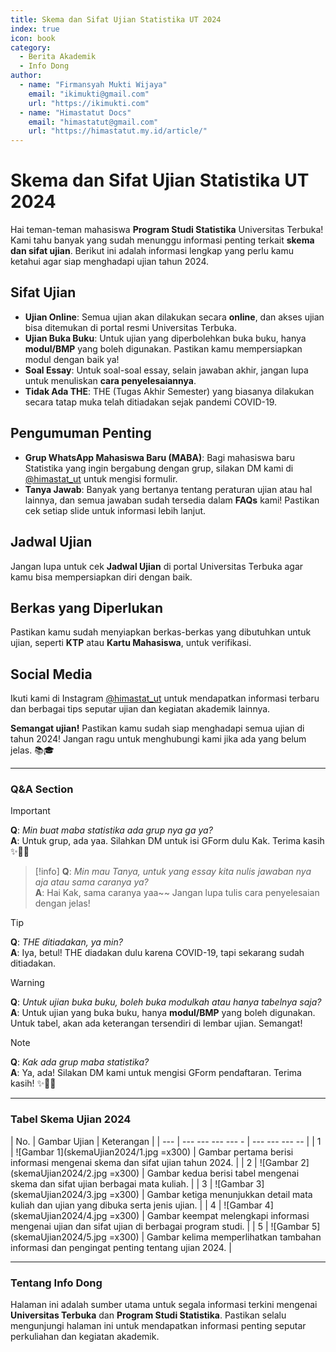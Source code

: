 ```yaml
--- 
title: Skema dan Sifat Ujian Statistika UT 2024
index: true
icon: book
category:
  - Berita Akademik
  - Info Dong
author:
  - name: "Firmansyah Mukti Wijaya"
    email: "ikimukti@gmail.com"
    url: "https://ikimukti.com"
  - name: "Himastatut Docs"
    email: "himastatut@gmail.com"
    url: "https://himastatut.my.id/article/"
--- 
```


# Skema dan Sifat Ujian Statistika UT 2024

Hai teman-teman mahasiswa **Program Studi Statistika** Universitas Terbuka! Kami tahu banyak yang sudah menunggu informasi penting terkait **skema dan sifat ujian**. Berikut ini adalah informasi lengkap yang perlu kamu ketahui agar siap menghadapi ujian tahun 2024.

## Sifat Ujian

- **Ujian Online**: Semua ujian akan dilakukan secara **online**, dan akses ujian bisa ditemukan di portal resmi Universitas Terbuka.
- **Ujian Buka Buku**: Untuk ujian yang diperbolehkan buka buku, hanya **modul/BMP** yang boleh digunakan. Pastikan kamu mempersiapkan modul dengan baik ya!
- **Soal Essay**: Untuk soal-soal essay, selain jawaban akhir, jangan lupa untuk menuliskan **cara penyelesaiannya**.
- **Tidak Ada THE**: THE (Tugas Akhir Semester) yang biasanya dilakukan secara tatap muka telah ditiadakan sejak pandemi COVID-19.

## Pengumuman Penting

- **Grup WhatsApp Mahasiswa Baru (MABA)**: Bagi mahasiswa baru Statistika yang ingin bergabung dengan grup, silakan DM kami di [@himastat_ut](https://www.instagram.com/himastat_ut) untuk mengisi formulir.
- **Tanya Jawab**: Banyak yang bertanya tentang peraturan ujian atau hal lainnya, dan semua jawaban sudah tersedia dalam **FAQs** kami! Pastikan cek setiap slide untuk informasi lebih lanjut.

## Jadwal Ujian

Jangan lupa untuk cek **Jadwal Ujian** di portal Universitas Terbuka agar kamu bisa mempersiapkan diri dengan baik.

## Berkas yang Diperlukan

Pastikan kamu sudah menyiapkan berkas-berkas yang dibutuhkan untuk ujian, seperti **KTP** atau **Kartu Mahasiswa**, untuk verifikasi.

## Social Media

Ikuti kami di Instagram [@himastat_ut](https://www.instagram.com/himastat_ut) untuk mendapatkan informasi terbaru dan berbagai tips seputar ujian dan kegiatan akademik lainnya.

**Semangat ujian!** Pastikan kamu sudah siap menghadapi semua ujian di tahun 2024! Jangan ragu untuk menghubungi kami jika ada yang belum jelas. 📚🎓

--- 

### Q&A Section

> [!important]
> **Q**: *Min buat maba statistika ada grup nya ga ya?*  
> **A**: Untuk grup, ada yaa. Silahkan DM untuk isi GForm dulu Kak. Terima kasih ✨🙏🏼

> [!info]
> **Q**: *Min mau Tanya, untuk yang essay kita nulis jawaban nya aja atau sama caranya ya?*  
> **A**: Hai Kak, sama caranya yaa~~ Jangan lupa tulis cara penyelesaian dengan jelas!

> [!tip]
> **Q**: *THE ditiadakan, ya min?*  
> **A**: Iya, betul! THE diadakan dulu karena COVID-19, tapi sekarang sudah ditiadakan. 

> [!warning]
> **Q**: *Untuk ujian buka buku, boleh buka modulkah atau hanya tabelnya saja?*  
> **A**: Untuk ujian yang buka buku, hanya **modul/BMP** yang boleh digunakan. Untuk tabel, akan ada keterangan tersendiri di lembar ujian. Semangat!

> [!note]
> **Q**: *Kak ada grup maba statistika?*  
> **A**: Ya, ada! Silakan DM kami untuk mengisi GForm pendaftaran. Terima kasih! ✨🙏🏼

--- 

### Tabel Skema Ujian 2024

| No. | Gambar Ujian | Keterangan |
| ---  | --- --- --- --- - | --- --- --- -- |
| 1 | ![Gambar 1](skemaUjian2024/1.jpg =x300) | Gambar pertama berisi informasi mengenai skema dan sifat ujian tahun 2024. |
| 2 | ![Gambar 2](skemaUjian2024/2.jpg =x300) | Gambar kedua berisi tabel mengenai skema dan sifat ujian berbagai mata kuliah. |
| 3 | ![Gambar 3](skemaUjian2024/3.jpg =x300) | Gambar ketiga menunjukkan detail mata kuliah dan ujian yang dibuka serta jenis ujian. |
| 4 | ![Gambar 4](skemaUjian2024/4.jpg =x300) | Gambar keempat melengkapi informasi mengenai ujian dan sifat ujian di berbagai program studi. |
| 5 | ![Gambar 5](skemaUjian2024/5.jpg =x300) | Gambar kelima memperlihatkan tambahan informasi dan pengingat penting tentang ujian 2024. |

--- 

### Tentang Info Dong

Halaman ini adalah sumber utama untuk segala informasi terkini mengenai **Universitas Terbuka** dan **Program Studi Statistika**. Pastikan selalu mengunjungi halaman ini untuk mendapatkan informasi penting seputar perkuliahan dan kegiatan akademik.


<GitContributors />
<GitChangelog />